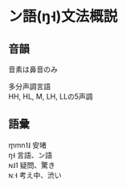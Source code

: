 # ン語(ŋ˧)文法概説  
  
## 音韻  
音素は鼻音のみ  
  
多分声調言語  
HH, HL, M, LH, LLの5声調  
  
## 語彙
m̥mn˥˩ 安堵    
ŋ˧ 言語、ン語  
ɴ˩˥ 疑問、驚き  
ɴː˧ 考え中、渋い  